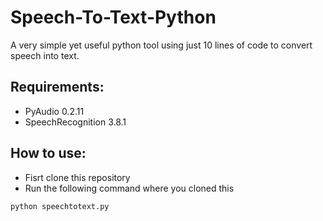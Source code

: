 # Speech-To-Text-Python
A very simple yet useful python tool using just 10 lines of code to convert speech into text.


## Requirements:
* PyAudio 0.2.11
* SpeechRecognition 3.8.1

## How to use:
* Fisrt clone this repository
* Run the following command where you cloned this
```
python speechtotext.py
```
